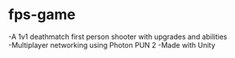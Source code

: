 # fps-game
-A 1v1 deathmatch first person shooter with upgrades and abilities\
-Multiplayer networking using Photon PUN 2
-Made with Unity

